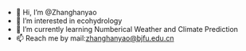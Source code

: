 - 👋 Hi, I’m @Zhanghanyao
- 👀 I’m interested in ecohydrology
- 🌱 I’m currently learning Numberical Weather and Climate Prediction
- 📫 Reach me by mail:zhanghanyao@bjfu.edu.cn

<!---
Zhanghanyao/Zhanghanyao is a ✨ special ✨ repository because its `README.md` (this file) appears on your GitHub profile.
You can click the Preview link to take a look at your changes.
--->
